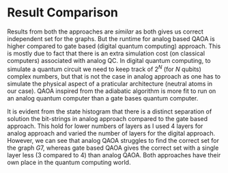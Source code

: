 # Result Comparison

Results from both the approaches are *similar* as both gives us correct independent set for the graphs. But the runtime for analog based QAOA is higher compared to gate based (digital quantum computing) approach. This is mostly due to fact that there is an extra simulation cost (on classical computers) associated with analog QC. In digital quantum computing, to simulate a quantum circuit we need to keep track of $2^N$ (for $N$ qubits) complex numbers, but that is not the case in analog approach as one has to simulate the physical aspect of a praticular architecture (neutral atoms in our case). QAOA inspired from the adiabatic algorithm is more fit to run on an analog quantum computer than a gate bases quantum computer.

It is evident from the state histogram that there is a distinct separation of solution the bit-strings in analog approach compared to the gate based approach. This hold for lower numbers of layers as I used 4 layers for analog approach and varied the number of layers for the digital approach. However, we can see that analog QAOA struggles to find the correct set for the graph $G7$, whereas gate based QAOA gives the correct set with a single layer less ($3$ compared to $4$) than analog QAOA. Both approaches have their own place in the quantum computing world.
